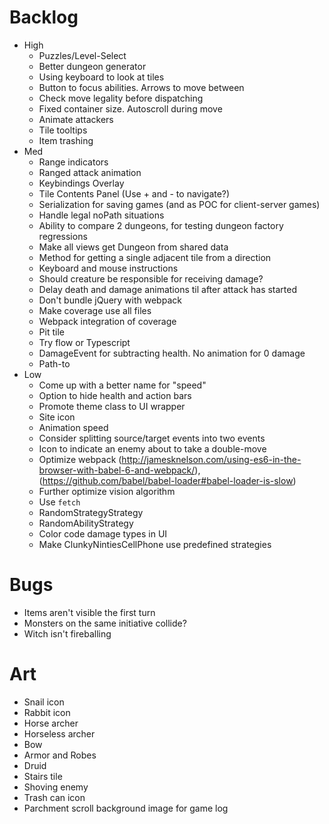# Backlog
- High
  - Puzzles/Level-Select
  - Better dungeon generator
  - Using keyboard to look at tiles
  - Button to focus abilities. Arrows to move between
  - Check move legality before dispatching
  - Fixed container size. Autoscroll during move
  - Animate attackers
  - Tile tooltips
  - Item trashing
- Med
  - Range indicators
  - Ranged attack animation
  - Keybindings Overlay
  - Tile Contents Panel (Use + and - to navigate?)
  - Serialization for saving games (and as POC for client-server games)
  - Handle legal noPath situations
  - Ability to compare 2 dungeons, for testing dungeon factory regressions
  - Make all views get Dungeon from shared data
  - Method for getting a single adjacent tile from a direction
  - Keyboard and mouse instructions
  - Should creature be responsible for receiving damage?
  - Delay death and damage animations til after attack has started
  - Don't bundle jQuery with webpack
  - Make coverage use all files
  - Webpack integration of coverage
  - Pit tile
  - Try flow or Typescript
  - DamageEvent for subtracting health. No animation for 0 damage
  - Path-to
- Low
  - Come up with a better name for "speed"
  - Option to hide health and action bars
  - Promote theme class to UI wrapper
  - Site icon
  - Animation speed
  - Consider splitting source/target events into two events
  - Icon to indicate an enemy about to take a double-move
  - Optimize webpack (http://jamesknelson.com/using-es6-in-the-browser-with-babel-6-and-webpack/), (https://github.com/babel/babel-loader#babel-loader-is-slow)
  - Further optimize vision algorithm
  - Use `fetch`
  - RandomStrategyStrategy
  - RandomAbilityStrategy
  - Color code damage types in UI
  - Make ClunkyNintiesCellPhone use predefined strategies

# Bugs
  - Items aren't visible the first turn
  - Monsters on the same initiative collide?
  - Witch isn't fireballing

# Art
  - Snail icon
  - Rabbit icon
  - Horse archer
  - Horseless archer
  - Bow
  - Armor and Robes
  - Druid
  - Stairs tile
  - Shoving enemy
  - Trash can icon
  - Parchment scroll background image for game log
